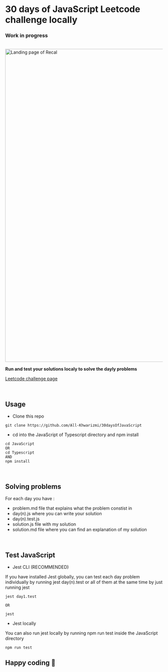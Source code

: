 # 30 days of JavaScript Leetcode challenge locally

<h3 style={color: red}>Work in progress </h3>
<br>  

<img src="https://ik.imagekit.io/montresor/30daysJS/30dayshero.png?updatedAt=1684061770950" alt="Landing page of Recal" width="1000">

<br> 

**Run and test your solutions localy to solve the dayly problems**

[Leetcode challenge page](https://leetcode.com/discuss/study-guide/3458761/day-10-30-days-of-lc-javascript-challenge)

<br> 

## Usage 

- Clone this repo
```
git clone https://github.com/All-Khwarizmi/30daysOfJavaScript
```
- cd into the JavaScript of Typescript directory and npm install 
```
cd JavaScript 
OR
cd Typescript
AND 
npm install
```
<br> 

## Solving problems

For each day you have : 
- problem.md file that explains what the problem constist in
- day(n).js where you can write your solution
- day(n).test.js 
- solution.js file with my solution
- solution.md file where you can find an explanation of my solution
  
<br> 

## Test JavaScript
- Jest CLI (RECOMMENDED)
  
If you have installed Jest globally, you can test each day problem individually by running jest day(n).test or all of them at the same time by just running jest
```
jest day1.test

OR 

jest 
```

- Jest locally

You can also run jest locally by running npm run test inside the JavaScript directory
```
npm run test
```

## Happy coding 🫡
